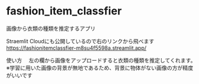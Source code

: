 # fashion_item_classfier
画像から衣類の種類を推定するアプリ

Straemlit Cloudにも公開しているので右のリンクから飛べます
https://fashionitemclassfier-m8su4f5598a.streamlit.app/

使い方　
左の欄から画像をアップロードすると衣類の種類を推定してくれます。　
※学習に用いた画像の背景が無地であるため、背景に物体がない画像の方が精度がいいです　
